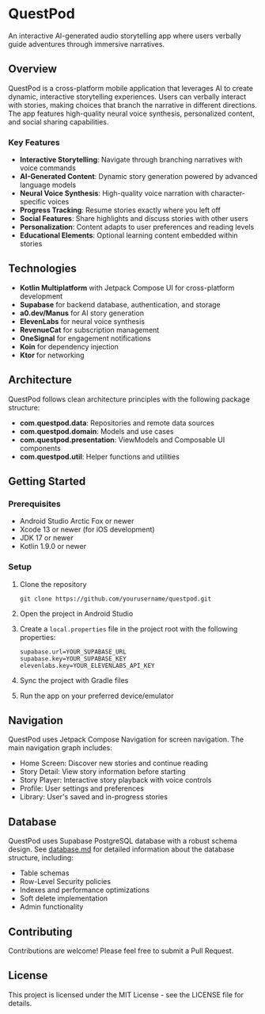 # QuestPod

An interactive AI-generated audio storytelling app where users verbally guide adventures through immersive narratives.

## Overview

QuestPod is a cross-platform mobile application that leverages AI to create dynamic, interactive storytelling experiences. Users can verbally interact with stories, making choices that branch the narrative in different directions. The app features high-quality neural voice synthesis, personalized content, and social sharing capabilities.

### Key Features

- **Interactive Storytelling**: Navigate through branching narratives with voice commands
- **AI-Generated Content**: Dynamic story generation powered by advanced language models
- **Neural Voice Synthesis**: High-quality voice narration with character-specific voices
- **Progress Tracking**: Resume stories exactly where you left off
- **Social Features**: Share highlights and discuss stories with other users
- **Personalization**: Content adapts to user preferences and reading levels
- **Educational Elements**: Optional learning content embedded within stories

## Technologies

- **Kotlin Multiplatform** with Jetpack Compose UI for cross-platform development
- **Supabase** for backend database, authentication, and storage
- **a0.dev/Manus** for AI story generation
- **ElevenLabs** for neural voice synthesis
- **RevenueCat** for subscription management
- **OneSignal** for engagement notifications
- **Koin** for dependency injection
- **Ktor** for networking

## Architecture

QuestPod follows clean architecture principles with the following package structure:

- **com.questpod.data**: Repositories and remote data sources
- **com.questpod.domain**: Models and use cases
- **com.questpod.presentation**: ViewModels and Composable UI components
- **com.questpod.util**: Helper functions and utilities

## Getting Started

### Prerequisites

- Android Studio Arctic Fox or newer
- Xcode 13 or newer (for iOS development)
- JDK 17 or newer
- Kotlin 1.9.0 or newer

### Setup

1. Clone the repository
   ```
   git clone https://github.com/yourusername/questpod.git
   ```

2. Open the project in Android Studio

3. Create a `local.properties` file in the project root with the following properties:
   ```
   supabase.url=YOUR_SUPABASE_URL
   supabase.key=YOUR_SUPABASE_KEY
   elevenlabs.key=YOUR_ELEVENLABS_API_KEY
   ```

4. Sync the project with Gradle files

5. Run the app on your preferred device/emulator

## Navigation

QuestPod uses Jetpack Compose Navigation for screen navigation. The main navigation graph includes:

- Home Screen: Discover new stories and continue reading
- Story Detail: View story information before starting
- Story Player: Interactive story playback with voice controls
- Profile: User settings and preferences
- Library: User's saved and in-progress stories

## Database

QuestPod uses Supabase PostgreSQL database with a robust schema design. See [database.md](database.md) for detailed information about the database structure, including:

- Table schemas
- Row-Level Security policies
- Indexes and performance optimizations
- Soft delete implementation
- Admin functionality

## Contributing

Contributions are welcome! Please feel free to submit a Pull Request.

## License

This project is licensed under the MIT License - see the LICENSE file for details.
